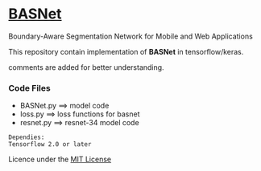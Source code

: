 # [BASNet](https://arxiv.org/pdf/2101.04704.pdf)
Boundary-Aware Segmentation Network for Mobile and Web Applications

This repository contain implementation of **BASNet** in tensorflow/keras.

comments are added for better understanding.

### Code Files
* BASNet.py ==> model code
* loss.py ==> loss functions for basnet
* resnet.py ==> resnet-34 model code


```
Dependies:
Tensorflow 2.0 or later
```

Licence under the [MIT License](LICENSE)
